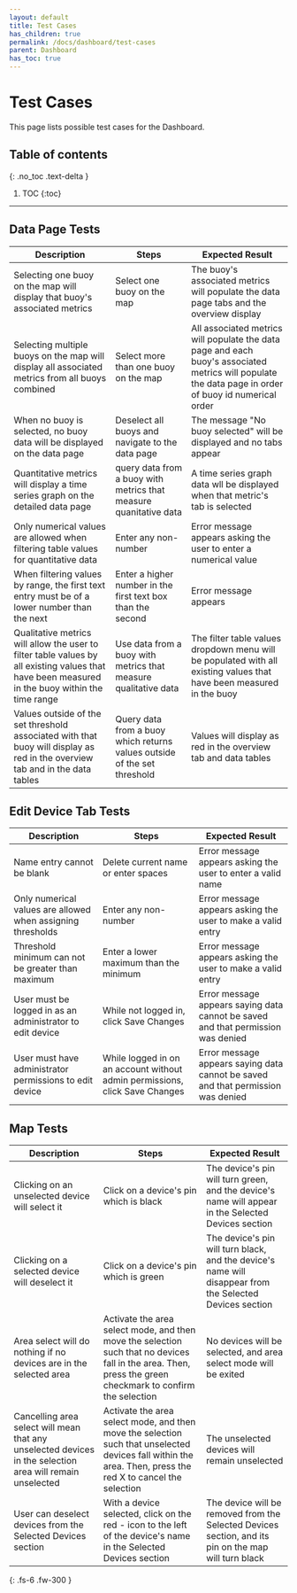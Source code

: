 ```yaml
---  
layout: default  
title: Test Cases
has_children: true  
permalink: /docs/dashboard/test-cases  
parent: Dashboard  
has_toc: true
---  
```


# Test Cases

This page lists possible test cases for the Dashboard.

## Table of contents
{: .no_toc .text-delta }

1. TOC
{:toc}

---

## Data Page Tests

| Description      | Steps | Expected Result |
| ----------- | ----------- | ----------- |
| Selecting one buoy on the map will display that buoy's associated metrics | Select one buoy on the map | The buoy's associated metrics will populate the data page tabs and the overview display |
| Selecting multiple buoys on the map will display all associated metrics from all buoys combined | Select more than one buoy on the map | All associated metrics will populate the data page and each buoy's associated metrics will populate the data page in order of buoy id numerical order |
| When no buoy is selected, no buoy data will be displayed on the data page | Deselect all buoys and navigate to the data page | The message "No buoy selected" will be displayed and no tabs appear |
| Quantitative metrics will display a time series graph on the detailed data page | query data from a buoy with metrics that measure quanitative data | A time series graph data wll be displayed when that metric's tab is selected |
| Only numerical values are allowed when filtering table values for quantitative data | Enter any non-number | Error message appears asking the user to enter a numerical value |
| When filtering values by range, the first text entry must be of a lower number than the next | Enter a higher number in the first text box than the second | Error message appears |
| Qualitative metrics will allow the user to filter table values by all existing values that have been measured in the buoy within the time range | Use data from a buoy with metrics that measure qualitative data | The filter table values dropdown menu will be populated with all existing values that have been measured in the buoy |
| Values outside of the set threshold associated with that buoy will display as red in the overview tab and in the data tables | Query data from a buoy which returns values outside of the set threshold | Values will display as red in the overview tab and data tables |

## Edit Device Tab Tests

| Description      | Steps | Expected Result |
| ----------- | ----------- | ----------- |
| Name entry cannot be blank | Delete current name or enter spaces | Error message appears asking the user to enter a valid name |
| Only numerical values are allowed when assigning thresholds | Enter any non-number | Error message appears asking the user to make a valid entry |
| Threshold minimum can not be greater than maximum | Enter a lower maximum than the minimum |  Error message appears asking the user to make a valid entry |
| User must be logged in as an administrator to edit device | While not logged in, click Save Changes | Error message appears saying data cannot be saved and that permission was denied |
| User must have administrator permissions to edit device | While logged in on an account without admin permissions, click Save Changes | Error message appears saying data cannot be saved and that permission was denied |

## Map Tests

| Description | Steps | Expected Result |
| ----------- | ----------- | ----------- |
| Clicking on an unselected device will select it | Click on a device's pin which is black | The device's pin will turn green, and the device's name will appear in the Selected Devices section |
| Clicking on a selected device will deselect it | Click on a device's pin which is green | The device's pin will turn black, and the device's name will disappear from the Selected Devices section |
| Area select will do nothing if no devices are in the selected area | Activate the area select mode, and then move the selection such that no devices fall in the area. Then, press the green checkmark to confirm the selection | No devices will be selected, and area select mode will be exited |
| Cancelling area select will mean that any unselected devices in the selection area will remain unselected | Activate the area select mode, and then move the selection such that unselected devices fall within the area. Then, press the red X to cancel the selection | The unselected devices will remain unselected |
| User can deselect devices from the Selected Devices section | With a device selected, click on the red - icon to the left of the device's name in the Selected Devices section | The device will be removed from the Selected Devices section, and its pin on the map will turn black |

{: .fs-6 .fw-300 }